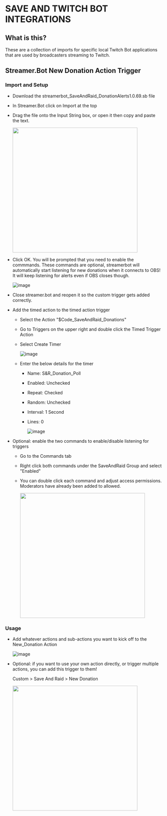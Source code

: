 # SAVE AND TWITCH BOT INTEGRATIONS
## What is this?
These are a collection of imports for specific local Twitch Bot applications that are used by broadcasters streaming to Twitch.

## Streamer.Bot New Donation Action Trigger
  ### Import and Setup
  - Download the streamerbot_SaveAndRaid_DonationAlerts1.0.69.sb file
  - In Streamer.Bot click on Import at the top
  - Drag the file onto the Input String box, or open it then copy and paste the text.
  
    <img src="https://github.com/CaptainPeelcard/SaveAndRaid-Twitch-Bot-Integrations/assets/134344260/42e497a9-77ad-4054-8f58-5af3ea2eabc9" width="400">
    
  - Click OK. You will be prompted that you need to enable the commmands. These commands are optional, streamerbot will automatically start listening for new donations when it connects to OBS! It will keep listening for alerts even if OBS closes though.
  
    ![image](https://github.com/CaptainPeelcard/SaveAndRaid-Twitch-Bot-Integrations/assets/134344260/e09a8bd9-e892-4a8e-a7ba-f0fd82794d8b)
    
  - Close streamer.bot and reopen it so the custom trigger gets added correctly.
  - Add the timed action to the timed action trigger
    - Select the Action "$Code_SaveAndRaid_Donations"
    - Go to Triggers on the upper right and double click the Timed Trigger Action
    - Select Create Timer
      
      ![image](https://github.com/CaptainPeelcard/SaveAndRaid-Twitch-Bot-Integrations/assets/134344260/6141749e-3ec5-49f4-b6ef-4be1043c8cb5)
      
    - Enter the below details for the timer
      - Name: S&R_Donation_Poll
      - Enabled: Unchecked
      - Repeat: Checked
      - Random: Unchecked
      - Interval: 1 Second
      - Lines: 0
        
        ![image](https://github.com/CaptainPeelcard/SaveAndRaid-Twitch-Bot-Integrations/assets/134344260/2c6a2fd2-e22c-40db-8f79-4a12e62c0012)
  
  - Optional: enable the two commands to enable/disable listening for triggers
    - Go to the Commands tab
    - Right click both commands under the SaveAndRaid Group and select "Enabled"
    - You can double click each command and adjust access permissions. Moderators have already been added to allowed.
      
      <img src="https://github.com/CaptainPeelcard/SaveAndRaid-Twitch-Bot-Integrations/assets/134344260/c16ae5ed-5ecd-4764-b90e-61c60de046a2" width="400">
  
  ### Usage
  - Add whatever actions and sub-actions you want to kick off to the New_Donation Action
    
    ![image](https://github.com/CaptainPeelcard/SaveAndRaid-Twitch-Bot-Integrations/assets/134344260/964857b3-76fd-4f4d-9f55-f8e9c58e7829)

  - Optional: if you want to use your own action directly, or trigger multiple actions, you can add this trigger to them!
    
      Custom > Save And Raid > New Donation

    <img src="https://github.com/CaptainPeelcard/SaveAndRaid-Twitch-Bot-Integrations/assets/134344260/be54f68f-17cf-40a7-a9ec-532a73eea1a7" width="400">

